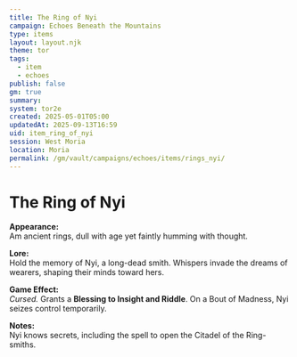 ```yaml
---
title: The Ring of Nyi
campaign: Echoes Beneath the Mountains
type: items
layout: layout.njk
theme: tor
tags:
  - item
  - echoes
publish: false
gm: true
summary:
system: tor2e
created: 2025-05-01T05:00
updatedAt: 2025-09-13T16:59
uid: item_ring_of_nyi
session: West Moria
location: Moria
permalink: /gm/vault/campaigns/echoes/items/rings_nyi/
---
```


# The Ring of Nyi

**Appearance:**  
Am ancient rings, dull with age yet faintly humming with thought.

**Lore:**  
Hold the memory of Nyi, a long-dead smith. Whispers invade the dreams of wearers, shaping their minds toward hers.

**Game Effect:**  
*Cursed.* Grants a **Blessing to Insight and Riddle**. On a Bout of Madness, Nyi seizes control temporarily.

**Notes:**  
Nyi knows secrets, including the spell to open the Citadel of the Ring-smiths.


